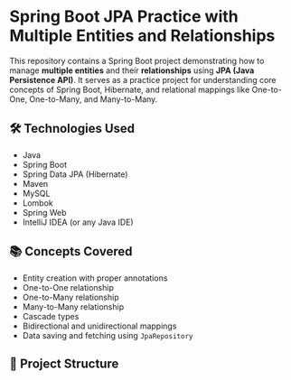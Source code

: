 # Spring Boot JPA Practice with Multiple Entities and Relationships

This repository contains a Spring Boot project demonstrating how to manage **multiple entities** and their **relationships** using **JPA (Java Persistence API)**. It serves as a practice project for understanding core concepts of Spring Boot, Hibernate, and relational mappings like One-to-One, One-to-Many, and Many-to-Many.

## 🛠 Technologies Used

- Java
- Spring Boot
- Spring Data JPA (Hibernate)
- Maven
- MySQL
- Lombok
- Spring Web
- IntelliJ IDEA (or any Java IDE)

## 📚 Concepts Covered

- Entity creation with proper annotations
- One-to-One relationship
- One-to-Many relationship
- Many-to-Many relationship
- Cascade types
- Bidirectional and unidirectional mappings
- Data saving and fetching using `JpaRepository`

## 📁 Project Structure

